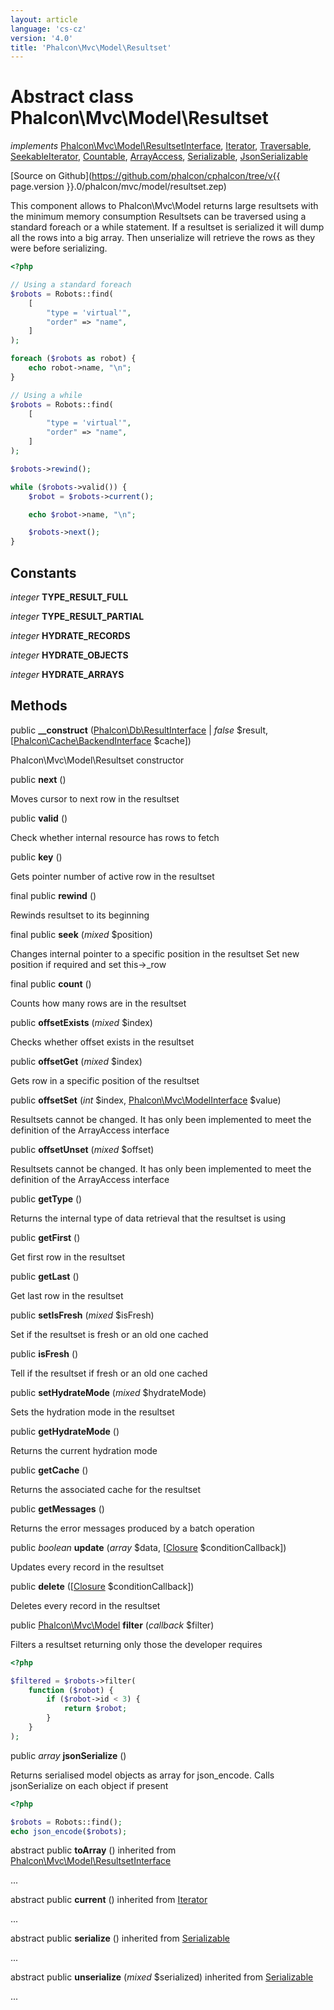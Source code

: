 ```yaml
---
layout: article
language: 'cs-cz'
version: '4.0'
title: 'Phalcon\Mvc\Model\Resultset'
---
```

# Abstract class **Phalcon\Mvc\Model\Resultset**

*implements* [Phalcon\Mvc\Model\ResultsetInterface](Phalcon_Mvc_Model_ResultsetInterface), [Iterator](https://php.net/manual/en/class.iterator.php), [Traversable](https://php.net/manual/en/class.traversable.php), [SeekableIterator](https://php.net/manual/en/class.seekableiterator.php), [Countable](https://php.net/manual/en/class.countable.php), [ArrayAccess](https://php.net/manual/en/class.arrayaccess.php), [Serializable](https://php.net/manual/en/class.serializable.php), [JsonSerializable](https://php.net/manual/en/class.jsonserializable.php)

[Source on Github](https://github.com/phalcon/cphalcon/tree/v{{ page.version }}.0/phalcon/mvc/model/resultset.zep)

This component allows to Phalcon\Mvc\Model returns large resultsets with the minimum memory consumption Resultsets can be traversed using a standard foreach or a while statement. If a resultset is serialized it will dump all the rows into a big array. Then unserialize will retrieve the rows as they were before serializing.

```php
<?php

// Using a standard foreach
$robots = Robots::find(
    [
        "type = 'virtual'",
        "order" => "name",
    ]
);

foreach ($robots as robot) {
    echo robot->name, "\n";
}

// Using a while
$robots = Robots::find(
    [
        "type = 'virtual'",
        "order" => "name",
    ]
);

$robots->rewind();

while ($robots->valid()) {
    $robot = $robots->current();

    echo $robot->name, "\n";

    $robots->next();
}

```

## Constants

*integer* **TYPE_RESULT_FULL**

*integer* **TYPE_RESULT_PARTIAL**

*integer* **HYDRATE_RECORDS**

*integer* **HYDRATE_OBJECTS**

*integer* **HYDRATE_ARRAYS**

## Methods

public **__construct** ([Phalcon\Db\ResultInterface](Phalcon_Db_ResultInterface) | *false* $result, [[Phalcon\Cache\BackendInterface](Phalcon_Cache_BackendInterface) $cache])

Phalcon\Mvc\Model\Resultset constructor

public **next** ()

Moves cursor to next row in the resultset

public **valid** ()

Check whether internal resource has rows to fetch

public **key** ()

Gets pointer number of active row in the resultset

final public **rewind** ()

Rewinds resultset to its beginning

final public **seek** (*mixed* $position)

Changes internal pointer to a specific position in the resultset Set new position if required and set this->_row

final public **count** ()

Counts how many rows are in the resultset

public **offsetExists** (*mixed* $index)

Checks whether offset exists in the resultset

public **offsetGet** (*mixed* $index)

Gets row in a specific position of the resultset

public **offsetSet** (*int* $index, [Phalcon\Mvc\ModelInterface](Phalcon_Mvc_ModelInterface) $value)

Resultsets cannot be changed. It has only been implemented to meet the definition of the ArrayAccess interface

public **offsetUnset** (*mixed* $offset)

Resultsets cannot be changed. It has only been implemented to meet the definition of the ArrayAccess interface

public **getType** ()

Returns the internal type of data retrieval that the resultset is using

public **getFirst** ()

Get first row in the resultset

public **getLast** ()

Get last row in the resultset

public **setIsFresh** (*mixed* $isFresh)

Set if the resultset is fresh or an old one cached

public **isFresh** ()

Tell if the resultset if fresh or an old one cached

public **setHydrateMode** (*mixed* $hydrateMode)

Sets the hydration mode in the resultset

public **getHydrateMode** ()

Returns the current hydration mode

public **getCache** ()

Returns the associated cache for the resultset

public **getMessages** ()

Returns the error messages produced by a batch operation

public *boolean* **update** (*array* $data, [[Closure](https://php.net/manual/en/class.closure.php) $conditionCallback])

Updates every record in the resultset

public **delete** ([[Closure](https://php.net/manual/en/class.closure.php) $conditionCallback])

Deletes every record in the resultset

public [Phalcon\Mvc\Model](Phalcon_Mvc_Model) **filter** (*callback* $filter)

Filters a resultset returning only those the developer requires

```php
<?php

$filtered = $robots->filter(
    function ($robot) {
        if ($robot->id < 3) {
            return $robot;
        }
    }
);

```

public *array* **jsonSerialize** ()

Returns serialised model objects as array for json_encode. Calls jsonSerialize on each object if present

```php
<?php

$robots = Robots::find();
echo json_encode($robots);

```

abstract public **toArray** () inherited from [Phalcon\Mvc\Model\ResultsetInterface](Phalcon_Mvc_Model_ResultsetInterface)

...

abstract public **current** () inherited from [Iterator](https://php.net/manual/en/class.iterator.php)

...

abstract public **serialize** () inherited from [Serializable](https://php.net/manual/en/class.serializable.php)

...

abstract public **unserialize** (*mixed* $serialized) inherited from [Serializable](https://php.net/manual/en/class.serializable.php)

...